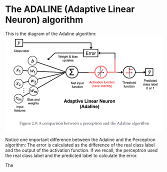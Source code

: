 # The ADALINE (Adaptive Linear Neuron) algorithm

This is the diagram of the Adaline algorithm:
![Adaline](imgs/adaline_diagram.png)

Notice one important difference between the Adaline and the Perceptron algorithm:
The error is calculated as the difference of the real class label and the output of the activation function.
If we recall, the perceptron used the real class label and the predicted label to calculate the error.


The 
